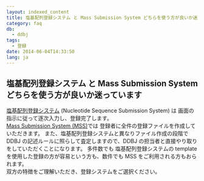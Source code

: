 ```yaml
---
layout: indexed_content
title: 塩基配列登録システム と Mass Submission System どちらを使う方が良いか迷っています
category: faq
db:
  - ddbj
tags: 
  - 登録
date: 2014-06-04T14:33:50
lang: ja
---
```


## 塩基配列登録システム と Mass Submission System どちらを使う方が良いか迷っています

<p><a href="/ddbj/web-submission.html">塩基配列登録システム</a> (Nucleotide Sequence Submission System) は 画面の指示に従って逐次入力し、登録完了します。<br><a href="/ddbj/mss.html">Mass Submission System (MSS)</a>では 登録者に全件の登録ファイルを作成していただきます。 また、塩基配列登録システムと異なりファイル作成の段階で DDBJ の記述ルールに照らして査定しますので、DDBJ の担当者と直接やり取りをしていただくことになります。 多件数でも 塩基配列登録システムの template を使用した登録の方が容易という方も、数件でも MSS をご利用される方もおられます。<br>双方の特徴をご理解いただき、登録システムをご選択ください。 </p>
